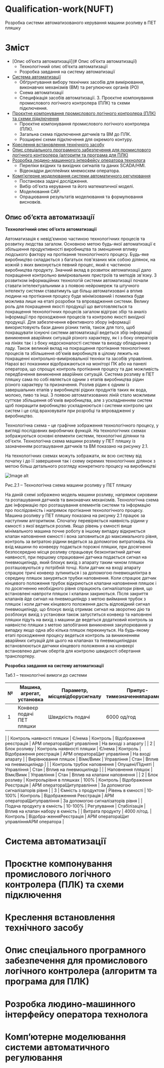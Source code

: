 # Qualification-work(NUFT)
 Розробка системи автоматизованого керування машини розливу в ПЕТ пляшку

# Зміст

- [Опис об’єкта автоматизації](# Опис об’єкта автоматизації)
    - Технологічний опис об’єкта автоматизації
    - Розробка завдання на систему автоматизації
- [Система автоматизації]()
   - Обґрунтування вибору технічних засобів для вимірювання, виконавчих механізмів (ВМ) та регулюючих органів (РО)
   - Схема автоматизації
   - Специфікація засобів автоматизації. 3. Проєктне компонування промислового логічного контролера (ПЛК) та схеми підключення.
- [Проєктне компонування промислового логічного контролера (ПЛК) та схеми підключення]()
    - Проєктне компонування промислового логічного контролера (ПЛК).
    - Загальна схема підключення датчиків та ВМ до ПЛК.
    - Розширені схеми підключення для окремого контуру.
- [Креслення встановлення технічного засобу]()
- [Опис спеціального програмного забезпечення для промислового логічного контролера (алгоритм та програма для ПЛК)]()
- [Розробка людино-машинного інтерфейсу оператора технолога]()
    - Переліки вхідних та вихідних сигналів та даних SCADA/HMI.
    - Відеокадри дисплейних мнемосхем оператора.
- [Комп’ютерне моделювання системи автоматичного регулювання]()
    - Постановка задачі дослідження.
    - Вибір об'єкта керування та його математичної моделі.
    - Моделювання САР.
    - Опрацювання результатів моделювання та формулювання висновків.

##  Опис об’єкта автоматизації

**Технологічний опис об’єкта автоматизації**

Автоматизація є невід'ємною частиною технологічних процесів та розвитку людства загалом. Основною метою будь-якої автоматизації є збільшення продуктивності виробництва та зменшення впливу людського фактору на протікання технологічного процесу.
Будь-яке виробництво складається з багатьох пов'язаних між собою ділянок, на кожній з яких виконується певний процес, який є частиною виробництва продукту. Значний вклад в розвиток автоматизації дало покращення контрольно вимірювальних пристроїв та методів зв'язку.
З розвитком інформаційних технологій системи автоматизації почали ставати інтелектуальними а з появою нейромереж та штучного інтелекту системи ставатимуть ще більш автоматизовані а вплив людини на протікання процесу буде мінімізований і помилка буде можлива лише на етапі розробки та впровадження системи.
Велику роль для покращення якості продукції що виготовляється та покращення технологічних процесів загалом відіграє збір та аналіз інформації про проходження процесів та контролю якості вихідної продукції. Для забезпечення ефективного збору інформації використовують бази даних різних типів, також для того, щоб покращувати існуючі системи автоматизації ведеться збір інформації виникнення аварійних ситуацій різного характеру, як і з боку операторів на лініях так і з боку недосконалості системи та виходу обладнання з ладу.
Також великий вклад на покращення протікання технологічних процесів та збільшення об'ємів виробництв в цілому лежить на покращенні контрольно-вимірювальної техніки та засобів управління. Наразі всі показники відображаються на моніторі ПК або на панелі оператора, що спрощує контроль протікання процесу та дає можливість передбачення виникнення аварійних ситуацій.
Система розливу в ПЕТ пляшку сама по собі являється одним з етапів виробництва рідин різного характеру та призначення. Розлив рідин є одним із завершальних етапів у виробництві рідких продуктів таких як вода, молоко, пиво та інші. З появою автоматизованих ліній стало можливим суттєве збільшення об'ємів виробництва, але з ускладненням систем щоб покращити виробництво ускладнюються і системи контролю цих систем і це слід враховувати при розробці та впровадженні у виробництво.

Технологічна схема – це графічне зображення технологічного процесу, у вигляді послідовних виробничих функцій. На технологічних схемах зображуються основні елементи системи, технологічні ділянки та об'єкти. Технологічна схема машини розливу у ПЕТ пляшку із зазначенням розташування датчиків та ВМ показано на рисунку 2.1.

На технологічних схемах можуть зображати, як всю систему від початку і до її завершення так і схему окремих технологічних ділянок з метою більш детального розгляду конкретного процесу на виробництві

![Image alt](https://github.com/danya-andrienko/Qualification-work-NUFT-/blob/main/image/Технологічна_схема.png)

Рис.2.1 – Технологічна схема машини розливу у ПЕТ пляшку

На даній схемі зображено модель машини розливу, напрямок сировини та розташування датчиків та виконавчих механізмів. Технологічна схема дає інформацію про розташування елементів системи та інформацію про послідовність і напрямок протікання технологічного процесу.
Машина розливу у ПЕТ пляшку показана на рисунку 2.1 працює за наступним алгоритмом.
Спочатку перевіряється наявність рідини у ємності з якої ведеться розлив. Якщо рівень у ємності вище мінімального машина почне роботу в іншому випадку відкриється клапан наповнення ємності і вона заповниться до максимального рівня, контроль за витратою рідини ведеться за допомогою витратоміра.
На вхід машини по конвеєру подається порожні пляшки, при досягненні безпосередню місця розливу спрацьовує безконтактний датчик наявності, при першому спрацюванні датчика подається сигнал на пневмоциліндр, який блокує вихід з апарату таким чином пляшки розташовуються у потрібній точці.
Коли датчик на вході апарату спрацює тричі конвеєр зупиниться і за допомогою пневмоцилінтра в середину пляшок зануряться трубки наповнення. Коли спрацює датчик кінцевого положення трубок відкриються клапани наповнення пляшок і по досягненню необхідного рівня спрацюють сигналізатори рівня, що встановлені навпроти пляшок і клапани закриються.
Після закриття клапанів йде сигнал на пневмоциліндр з метою виймання трубок з пляшок і коли датчик кінцевого положення дасть відповідний сигнал пневмоциліндр, що блокує вихід отримає сигнал на зворотню дію та розблокує вихід з установки також запуститься конвеєр та наповнені пляшки підуть на вихід з машини де ведеться додатковий контроль за наявністю пляшки з метою запобігання виникнення закупорювання у випадку якщо одна або кілька пляшок перекинуться.
На будь-якому етапі проходження процесу ведеться контроль за виникненням аварійних ситуацій для цього на клапанах та пневмоциліндрах встановлюються датчики кінцевого положення а на конвеєрі встановлено датчик обертів для контролю швидкості обертання транспортеру.

**Розробка завдання на систему автоматизації**

Таб.1 – технологічні вимоги до системи

| № | Машина, агрегат, установка | Параметр, місцевідборусигналу | Припус-тимезначенняпараметра | Видавтомати-зації | Характерконтролючиуправління | Засобиуправліннятаконтролю, реалізаціїуправляючоїдії | Додатковіумови |
| --- | --- | --- | --- | --- | --- | --- | --- |
| 1 | Конвеєр подачі ПЕТ пляшки | Швидкість подачі | 6000 од/год | Регулювання | Стабілізація | Вплив на двигун конвеєра |
 |
| Контроль наявності пляшки | Є/нема | Контроль | Відображення реєстрація | АРМ оператораЩит управління | На виході з апарату |
| 2 | Блок розливу | Контроль наявності пляшки | Є/нема | Контроль | Відображення реєстрація | АРМ оператораЩит управління | На вході апарату |
| Вирівнювання пляшок | Вімк/Вимк | Управління | Стан | Вплив на пневмоциліндр |
 |
| Контроль трубок наповнення | Опущені/Підняті | Управління | Стан | Вплив на пневмоциліндр |
 |
| Наповнення пляшок | Вімк/Вимк | Управління | Стан | Вплив на клапани наповнення |
| 2 | Блок розливу | Контрольрівня в пляшках | 100% | Контроль | Відображення Реєстрація | АРМ оператораЩитуправління
 | За допомогою сигналізаторів рівня |
| 3 | Ємність з продуктом | Рівень в ємності | 10-100% | Контроль | Відображенння Реєстрація | АРМ оператораЩитуправління | За допомогою сигналізаторів рівня |
| Подача продукту в ємність | 10-100% | Регулування | Стабілізація | Вплив на клапан набору в ємність |
 | Витрата продукту | 4000 л/год. | Контроль | Відобра-женняРеєстрація | АРМ оператораЩит управлінняАРМ оператора |


# Система автоматизації

# Проєктне компонування промислового логічного контролера (ПЛК) та схеми підключення
# Креслення встановлення технічного засобу
# Опис спеціального програмного забезпечення для промислового логічного контролера (алгоритм та програма для ПЛК)
# Розробка людино-машинного інтерфейсу оператора технолога
# Комп’ютерне моделювання системи автоматичного регулювання

